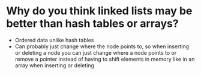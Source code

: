 # Why do you think linked lists may be better than hash tables or arrays?
* Ordered data unlike hash tables
* Can probably just change where the node points to, so when inserting or deleting a node you can just change where a node points to or remove a pointer instead of having to shift elements in memory like in an array when inserting or deleting
